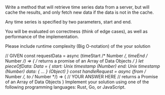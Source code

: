 
Write a method that will retrieve time series data from a server, but will cache the results, and
only fetch new data if the data is not in the cache.

Any time series is specified by two parameters, start and end.

You will be evaluated on correctness (think of edge cases), as well as performance of the
implementation.

Please include runtime complexity (Big O-notation) of the your solution

// GIVEN
const requestData = async (timeStart /* Number */, timeEnd /* Number */) => { /* returns a
promise of an Array of Data Objects */ }
let pieceOfData: Data = {
start: Unix timestamp (Number)
end: Unix timestamp (Number)
data: { ... } (Object)
}
const handleRequest = async (from /* Number */, to /* Number */) => {
// YOUR ANSWER HERE
// returns a Promise of an Array of Data Objects
}
Implement your solution using one of the following programming languages: Rust, Go, or
JavaScript.